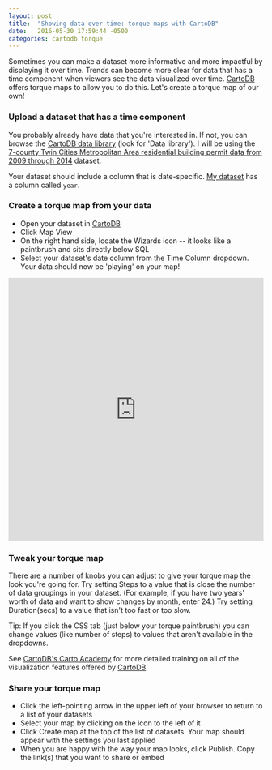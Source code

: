 ```yaml
---
layout: post
title:  "Showing data over time: torque maps with CartoDB"
date:   2016-05-30 17:59:44 -0500
categories: cartodb torque
---
```


Sometimes you can make a dataset more informative and more impactful by displaying it over time.  Trends can become more clear for data that has a time compenent when viewers see the data visualized over time.  [CartoDB][carto-home] offers torque maps to allow you to do this.  Let's create a torque map of our own!

### Upload a dataset that has a time component
You probably already have data that you're interested in.  If not, you can browse the [CartoDB data library][carto-datasets] (look for 'Data library').  I will be using the [7-county Twin Cities Metropolitan Area residential building permit data from 2009 through 2014][residential-permits] dataset.

Your dataset should include a column that is date-specific.  [My dataset][residential-permits] has a column called `year`.

### Create a torque map from your data
* Open your dataset in [CartoDB][carto-home]
* Click Map View
* On the right hand side, locate the Wizards icon -- it looks like a paintbrush and sits directly below SQL
* Select your dataset's date column from the Time Column dropdown.  Your data should now be 'playing' on your map!

<iframe width="100%" height="520" frameborder="0" src="https://ericebbesen.cartodb.com/viz/e3a20122-26c0-11e6-ab20-0ecfd53eb7d3/embed_map" allowfullscreen webkitallowfullscreen mozallowfullscreen oallowfullscreen msallowfullscreen></iframe>


### Tweak your torque map
There are a number of knobs you can adjust to give your torque map the look you're going for.  Try setting Steps to a value that is close the number of data groupings in your dataset.  (For example, if you have two years' worth of data and want to show changes by month, enter 24.)  Try setting Duration(secs) to a value that isn't too fast or too slow.

Tip: If you click the CSS tab (just below your torque paintbrush) you can change values (like number of steps) to values that aren't available in the dropdowns.

See [CartoDB's Carto Academy][carto-academy] for more detailed training on all of the visualization features offered by [CartoDB][carto-home].

### Share your torque map
* Click the left-pointing arrow in the upper left of your browser to return to a list of your datasets
* Select your map by clicking on the icon to the left of it
* Click Create map at the top of the list of datasets.  Your map should appear with the settings you last applied
* When you are happy with the way your map looks, click Publish.  Copy the link(s) that you want to share or embed


[carto-academy]: https://academy.cartodb.com/
[carto-datasets]: https://ericebbesen.cartodb.com/dashboard/datasets
[carto-home]: https://cartodb.com
[residential-permits]: https://gisdata.mn.gov/dataset/us-mn-state-metc-econ-residential-building-permts
